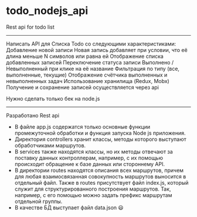 # todo_nodejs_api
Rest api for todo list
____
Написать API для Списка Todo со следующими характеристиками: 
Добавление новой записи
Новая запись добавляет при условии, что её длина меньше N символов или равна ей
Отображение списка добавленных записей
Переключение статуса записи Выполнено / Невыполненный при клике на её название
Фильтрация по типу (все, выполненные, текущие)
Отображение счётчика выполненных и невыполненных задач
Использование хранилища (Redux, Mobx)
Получение и сохранение записей осуществляется через api

Нужно сделать только бек на node.js
____

Разработано Rest api 

* В файле app.js содержатся только основные функции промежуточной обработки и функция запуска Node js приложения.
* Директория controllers хранит классы, методы которого выступают обработчиками маршрутов. 
* В services также находятся классы, но их методы отвечают за поставку данных контроллерам, например, с их помощью происходит обращение к базе данных или стороннему API.
* В директории routes находятся описания всех маршрутов, причем для любая взаимосвязанная совокупность маршрутов выносится в отдельный файл. Также в routes присутствует файл index.js, который служит для структурированного построения маршрутов. Так, например, с его помощью можно задать префикс маршрутам отдельной группы.
* В качестве БД выступает файл data.json :smiley:

